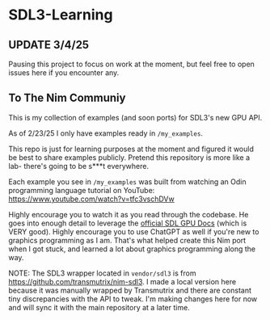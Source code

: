 # SDL3-Learning

## UPDATE 3/4/25
Pausing this project to focus on work at the moment, but feel free to open issues here if you encounter any.

## To The Nim Communiy

This is my collection of examples (and soon ports) for SDL3's new GPU API.

As of 2/23/25 I only have examples ready in `/my_examples`.

This repo is just for learning purposes at the moment and figured it would be best to
share examples publicly. Pretend this repository is more like a lab- there's going
to be s***t everywhere.

Each example you see in `/my_examples` was built from watching an
Odin programming language tutorial on YouTube: https://www.youtube.com/watch?v=tfc3vschDVw

Highly encourage you to watch it as you read through the codebase. He
goes into enough detail to leverage the [official SDL GPU Docs](https://wiki.libsdl.org/SDL3/CategoryGPU)
(which is VERY good). Highly encourage you to use ChatGPT as well if you're new to graphics
programming as I am. That's what helped create this Nim port when I got stuck, and learned
a lot about graphics programming along the way.

NOTE:
The SDL3 wrapper located in `vendor/sdl3` is from https://github.com/transmutrix/nim-sdl3.
I made a local version here because it was manually wrapped by Transmutrix and there are constant
tiny discrepancies with the API to tweak. I'm making changes here for now and will sync it with
the main repository at a later time.
